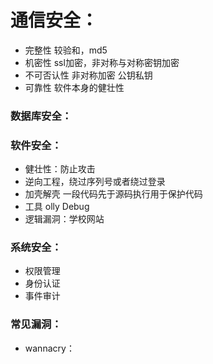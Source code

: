 # 通信安全：

- 完整性 较验和，md5
- 机密性 ssl加密，非对称与对称密钥加密
- 不可否认性 非对称加密 公钥私钥
- 可靠性 软件本身的健壮性

### 数据库安全：

### 软件安全：

- 健壮性：防止攻击
- 逆向工程，绕过序列号或者绕过登录
- 加壳解壳 一段代码先于源码执行用于保护代码
- 工具 olly Debug
- 逻辑漏洞：学校网站

### 系统安全：

- 权限管理
- 身份认证
- 事件审计

### 常见漏洞：

- wannacry：
